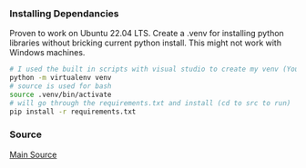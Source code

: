 ### Installing Dependancies

Proven to work on Ubuntu 22.04 LTS. Create a .venv for installing python libraries without bricking current python install. This might not work with Windows machines.
```sh
# I used the built in scripts with visual studio to create my venv (You can use whatever suits your needs)
python -m virtualenv venv
# source is used for bash
source .venv/bin/activate
# will go through the requirements.txt and install (cd to src to run)
pip install -r requirements.txt
```

### Source

[Main Source](https://www.sliceofexperiments.com/p/an-actually-runnable-march-2023-tutorial)